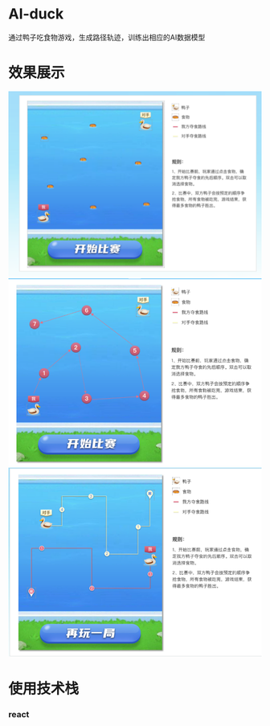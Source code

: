 # AI-duck
通过鸭子吃食物游戏，生成路径轨迹，训练出相应的AI数据模型
# 效果展示
![效果图](/img/main.png)
![效果图](/img/path.png)
![效果图](/img/result.png)

# 使用技术栈 
### react  
